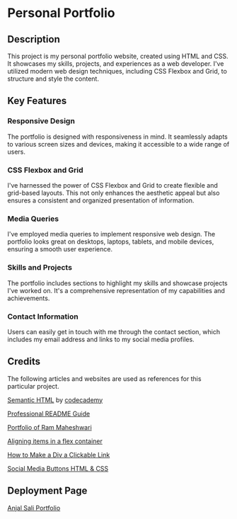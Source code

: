 # Personal Portfolio

## Description

This project is my personal portfolio website, created using HTML and CSS. It showcases my skills, projects, and experiences as a web developer. I've utilized modern web design techniques, including CSS Flexbox and Grid, to structure and style the content.

## Key Features

### Responsive Design

The portfolio is designed with responsiveness in mind. It seamlessly adapts to various screen sizes and devices, making it accessible to a wide range of users.

### CSS Flexbox and Grid

I've harnessed the power of CSS Flexbox and Grid to create flexible and grid-based layouts. This not only enhances the aesthetic appeal but also ensures a consistent and organized presentation of information.

### Media Queries

I've employed media queries to implement responsive web design. The portfolio looks great on desktops, laptops, tablets, and mobile devices, ensuring a smooth user experience.

### Skills and Projects

The portfolio includes sections to highlight my skills and showcase projects I've worked on. It's a comprehensive representation of my capabilities and achievements.

### Contact Information

Users can easily get in touch with me through the contact section, which includes my email address and links to my social media profiles.

## Credits

The following articles and websites are used as references for this particular project.

[Semantic HTML](https://www.codecademy.com/resources/docs/html/semantic-html) by [codecademy](https://www.codecademy.com/)

[Professional README Guide](https://coding-boot-camp.github.io/full-stack/github/professional-readme-guide)

[Portfolio of Ram Maheshwari](https://www.rammaheshwari.com)

[Aligning items in a flex container](https://developer.mozilla.org/en-US/docs/Web/CSS/CSS_flexible_box_layout/Aligning_items_in_a_flex_container)

[How to Make a Div a Clickable Link](https://www.w3docs.com/snippets/css/how-to-make-a-div-a-clickable-link.html)

[Social Media Buttons HTML & CSS](https://teamcodearchitects.com/blog/social-media-buttons-html-css/)

## Deployment Page

[Anjal Sali Portfolio](https://anjalsali.github.io/anjal-personal-portfolio/)
